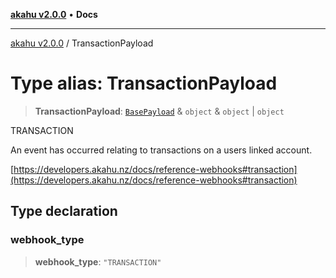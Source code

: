 [**akahu v2.0.0**](../README.md) • **Docs**

***

[akahu v2.0.0](../README.md) / TransactionPayload

# Type alias: TransactionPayload

> **TransactionPayload**: [`BasePayload`](BasePayload.md) & `object` & `object` \| `object`

TRANSACTION

An event has occurred relating to transactions on a users linked account.

[https://developers.akahu.nz/docs/reference-webhooks#transaction](https://developers.akahu.nz/docs/reference-webhooks#transaction)

## Type declaration

### webhook\_type

> **webhook\_type**: `"TRANSACTION"`
